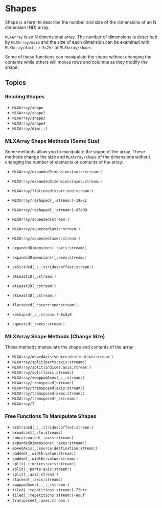 # Shapes

Shape is a term to describe the number and size of the dimensions of an N dimension (ND) array.

``MLXArray`` is an N dimensional array.  The number of dimensions is described by ``MLXArray/ndim``
and the size of each dimension can be examined with ``MLXArray/dim(_:)-8s2hf`` or ``MLXArray/shape``.

Some of these functions can manipulate the shape without changing the contents while others 
will moves rows and columns as they modify the shape.

## Topics

### Reading Shapes

- ``MLXArray/shape``
- ``MLXArray/shape2``
- ``MLXArray/shape3``
- ``MLXArray/shape4``
- ``MLXArray/dim(_:)``

### MLXArray Shape Methods (Same Size)

Some methods allow you to manipulate the shape of the array.  These methods change the size
and ``MLXArray/shape`` of the dimensions without changing the number of elements or contents of the array:

- ``MLXArray/expandedDimensions(axis:stream:)``
- ``MLXArray/expandedDimensions(axes:stream:)``
- ``MLXArray/flattened(start:end:stream:)``
- ``MLXArray/reshaped(_:stream:)-19x5z``
- ``MLXArray/reshaped(_:stream:)-67a89``
- ``MLXArray/squeezed(stream:)``
- ``MLXArray/squeezed(axis:stream:)``
- ``MLXArray/squeezed(axes:stream:)``
- ``expandedDimensions(_:axis:stream:)``
- ``expandedDimensions(_:axes:stream:)``
- ``asStrided(_:_:strides:offset:stream:)``
- ``atLeast1D(_:stream:)``
- ``atLeast2D(_:stream:)``
- ``atLeast3D(_:stream:)``

- ``flattened(_:start:end:stream:)``
- ``reshaped(_:_:stream:)-5x3y0``
- ``squeezed(_:axes:stream:)``

### MLXArray Shape Methods (Change Size)

These methods manipulate the shape and contents of the array:

- ``MLXArray/movedAxis(source:destination:stream:)``
- ``MLXArray/split(parts:axis:stream:)``
- ``MLXArray/split(indices:axis:stream:)``
- ``MLXArray/split(axis:stream:)``
- ``MLXArray/swappedAxes(_:_:stream:)``
- ``MLXArray/transposed(stream:)``
- ``MLXArray/transposed(axis:stream:)``
- ``MLXArray/transposed(axes:stream:)``
- ``MLXArray/transposed(_:stream:)``
- ``MLXArray/T``

### Free Functions To Manipulate Shapes

- ``asStrided(_:_:strides:offset:stream:)``
- ``broadcast(_:to:stream:)``
- ``concatenated(_:axis:stream:)``
- ``expandedDimensions(_:axes:stream:)``
- ``movedAxis(_:source:destination:stream:)``
- ``padded(_:width:value:stream:)``
- ``padded(_:widths:value:stream:)``
- ``split(_:indices:axis:stream:)``
- ``split(_:parts:axis:stream:)``
- ``split(_:axis:stream:)``
- ``stacked(_:axis:stream:)``
- ``swappedAxes(_:_:_:stream:)``
- ``tiled(_:repetitions:stream:)-72ntc``
- ``tiled(_:repetitions:stream:)-eouf``
- ``transposed(_:axes:stream:)``
